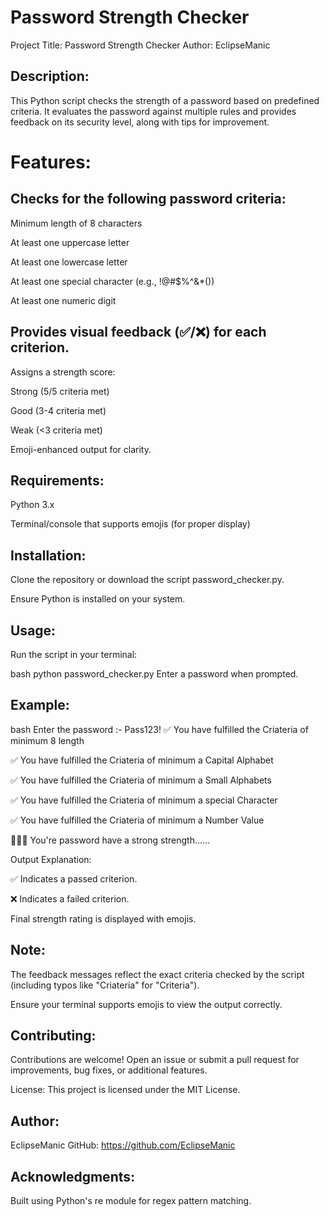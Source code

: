 # Password Strength Checker
Project Title: Password Strength Checker
Author: EclipseManic

## Description:
This Python script checks the strength of a password based on predefined criteria. It evaluates the password against multiple rules and provides feedback on its security level, along with tips for improvement.

# Features:
## Checks for the following password criteria:

Minimum length of 8 characters

At least one uppercase letter

At least one lowercase letter

At least one special character (e.g., !@#$%^&*())

At least one numeric digit

## Provides visual feedback (✅/❌) for each criterion.

Assigns a strength score:

Strong (5/5 criteria met)

Good (3-4 criteria met)

Weak (<3 criteria met)

Emoji-enhanced output for clarity.

## Requirements:

Python 3.x

Terminal/console that supports emojis (for proper display)

## Installation:

Clone the repository or download the script password_checker.py.

Ensure Python is installed on your system.

## Usage:

Run the script in your terminal:

bash
python password_checker.py
Enter a password when prompted.

## Example:

bash
Enter the password :- Pass123!
✅ You have fulfilled the Criateria of minimum 8 length

✅ You have fulfilled the Criateria of minimum a Capital Alphabet

✅ You have fulfilled the Criateria of minimum a Small Alphabets

✅ You have fulfilled the Criateria of minimum a special Character

✅ You have fulfilled the Criateria of minimum a Number Value

🤩🤩💫 You're password have a strong strength......

Output Explanation:

✅ Indicates a passed criterion.

❌ Indicates a failed criterion.

Final strength rating is displayed with emojis.

## Note:

The feedback messages reflect the exact criteria checked by the script (including typos like "Criateria" for "Criteria").

Ensure your terminal supports emojis to view the output correctly.

## Contributing:
Contributions are welcome! Open an issue or submit a pull request for improvements, bug fixes, or additional features.

License:
This project is licensed under the MIT License.

## Author:
EclipseManic
GitHub: https://github.com/EclipseManic

## Acknowledgments:
Built using Python's re module for regex pattern matching.

